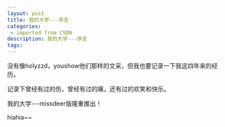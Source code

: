 ```yaml
---
layout: post
title: 我的大学---序言
categories: 
 - imported from CSDN
description: 我的大学---序言
tags: 
---
```


没有像holyzzd，youshow他们那样的文采，但我也要记录一下我这四年来的经历。

记录下曾经有过的伤，曾经有过的痛，还有过的欢笑和快乐。

我的大学---missdeer版隆重推出！

hiahia~~
